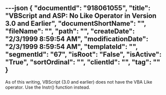 ---json
{
  "documentId": "918061055",
  "title": "VBScript and ASP: No Like Operator in Version 3.0 and Earlier",
  "documentShortName": "",
  "fileName": "",
  "path": "",
  "createDate": "2/3/1999 8:59:54 AM",
  "modificationDate": "2/3/1999 8:59:54 AM",
  "templateId": "",
  "segmentId": "67",
  "isRoot": "False",
  "isActive": "True",
  "sortOrdinal": "",
  "clientId": "",
  "tag": ""
}
---

As of this writing, VBScript (3.0 and earlier) does not have the VBA Like operator. Use the Instr() function instead.
